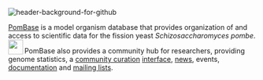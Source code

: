 ![header-background-for-github](https://user-images.githubusercontent.com/90474/133867206-7da6ac48-df41-440e-923b-3a114d36b092.jpg)

[PomBase](https://www.pombase.org) is a model organism database that provides organization of and
access to scientific data for the fission yeast
_Schizosaccharomyces pombe_.
<img align="left" width="30" height="30" src="https://user-images.githubusercontent.com/90474/133867349-10076d76-f3bc-43ee-b21b-78857ec3fc1d.png"/>

PomBase also provides a community hub for researchers, providing
genome statistics, a
[community curation](https://www.pombase.org/community/fission-yeast-community-curation-project) [interface](https://curation.pombase.org),
[news](https://www.pombase.org/news), events,
[documentation](https://www.pombase.org/documentation) and [mailing lists](https://lists.cam.ac.uk/mailman/listinfo/ucam-pombelist).


